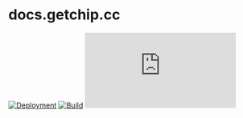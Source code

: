 # docs.getchip.cc

[![Deployment](https://img.shields.io/netlify/8319aeed-94b5-4552-b01f-3675fa71e7e2?logo=netlify&style=for-the-badge)](https://app.netlify.com/sites/docs-getchip-cc/deploys)
[![Build](https://img.shields.io/github/actions/workflow/status/jgarber623/docs.getchip.cc/ci.yml?branch=main&logo=github&style=for-the-badge)](https://github.com/jgarber623/docs.getchip.cc/actions/workflows/ci.yml)
[![Vulnerabilities](https://img.shields.io/snyk/vulnerabilities/github/jgarber623/docs.getchip.cc?logo=snyk&style=for-the-badge)](https://snyk.io/test/github/jgarber623/docs.getchip.cc)
